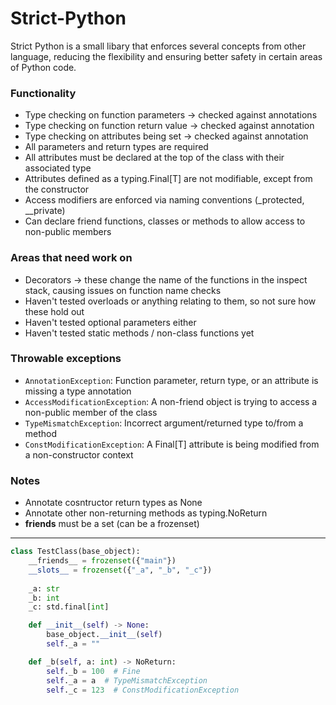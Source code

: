 # Strict-Python
Strict Python is a small libary that enforces several concepts from other language, reducing the flexibility and ensuring better safety in certain areas of Python code.

### Functionality
- Type checking on function parameters -> checked against annotations
- Type checking on function return value -> checked against annotation
- Type checking on attributes being set -> checked against annotation
- All parameters and return types are required
- All attributes must be declared at the top of the class with their associated type
- Attributes defined as a typing.Final[T] are not modifiable, except from the constructor
- Access modifiers are enforced via naming conventions (\_protected, \_\_private)
- Can declare friend functions, classes or methods to allow access to non-public members

### Areas that need work on
- Decorators -> these change the name of the functions in the inspect stack, causing issues on function name checks
- Haven't tested overloads or anything relating to them, so not sure how these hold out
- Haven't tested optional parameters either
- Haven't tested static methods / non-class functions yet

### Throwable exceptions
- `AnnotationException`: Function parameter, return type, or an attribute is missing a type annotation
- `AccessModificationException`: A non-friend object is trying to access a non-public member of the class
- `TypeMismatchException`: Incorrect argument/returned type to/from a method
- `ConstModificationException`: A Final[T] attribute is being modified from a non-constructor context

### Notes
- Annotate cosntructor return types as None
- Annotate other non-returning methods as typing.NoReturn
- __friends__ must be a set (can be a frozenset)
---


```python
class TestClass(base_object):
    __friends__ = frozenset({"main"})
    __slots__ = frozenset({"_a", "_b", "_c"})
    
    _a: str
    _b: int
    _c: std.final[int]

    def __init__(self) -> None:
        base_object.__init__(self)
        self._a = ""

    def _b(self, a: int) -> NoReturn:
        self._b = 100  # Fine
        self._a = a  # TypeMismatchException
        self._c = 123  # ConstModificationException
```
